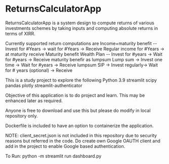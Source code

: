 # ReturnsCalculatorApp
ReturnsCalculatorApp is a system design to compute returns of various investments schemes by taking inputs and computing absolute returns in terms of XIRR.

Currently supported return computations are
Income+maturity benefit -- Invest for #Years ->  wait for #Years -> Receive Regular income for #Years -> at maturity receive Maturity benefit
Wealth Plan -- Invest for #years -> Wait for #years -> Receive maturity benefir as lumpsum
Lump sum -> Invest one time -> Wait for #years -> Receive lumpsum
SIP -> Invest regularly-> Wait for # years (optional) -> Receive


This is a study project to explore the following 
Python 3.9
streamlit
scipy
pandas
plotly
streamlit-authenticator

Objective of this application is to do project and learn. This may be enhanced later as required.

Anyone is free to download and use this but please do modify in local repository only.

Dockerfile is included to have an option to containerize the application.

NOTE: client_secret.json is not included in this repository due to security reasons but referred in the code. Do create own Google OAUTH client and add in the project to enable Google based authentication.


To Run: python -m streamlit run dashboard.py